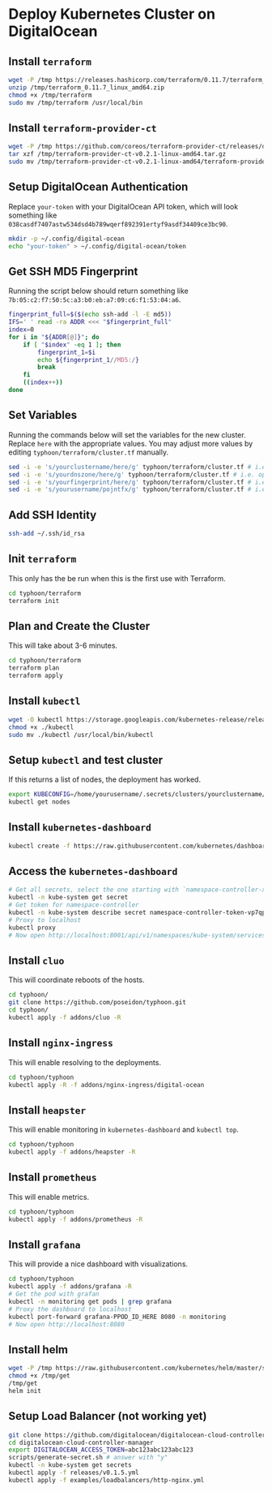 # Deploy Kubernetes Cluster on DigitalOcean

## Install `terraform`

```bash
wget -P /tmp https://releases.hashicorp.com/terraform/0.11.7/terraform_0.11.7_linux_amd64.zip
unzip /tmp/terraform_0.11.7_linux_amd64.zip
chmod +x /tmp/terraform
sudo mv /tmp/terraform /usr/local/bin
```

## Install `terraform-provider-ct`

```bash
wget -P /tmp https://github.com/coreos/terraform-provider-ct/releases/download/v0.2.1/terraform-provider-ct-v0.2.1-linux-amd64.tar.gz
tar xzf /tmp/terraform-provider-ct-v0.2.1-linux-amd64.tar.gz
sudo mv /tmp/terraform-provider-ct-v0.2.1-linux-amd64/terraform-provider-ct /usr/local/bin/
```

## Setup DigitalOcean Authentication

Replace `your-token` with your DigitalOcean API token, which will look something like `038casdf7407astw534dsd4b789wqerf892391ertyf9asdf34409ce3bc90`.

```bash
mkdir -p ~/.config/digital-ocean
echo "your-token" > ~/.config/digital-ocean/token
```

## Get SSH MD5 Fingerprint

Running the script below should return something like `7b:05:c2:f7:50:5c:a3:b0:eb:a7:09:c6:f1:53:04:a6`.

```bash
fingerprint_full=$($(echo ssh-add -l -E md5))
IFS=' ' read -ra ADDR <<< "$fingerprint_full"
index=0
for i in "${ADDR[@]}"; do
    if [ "$index" -eq 1 ]; then
        fingerprint_1=$i
        echo ${fingerprint_1//MD5:/}
        break
    fi
    ((index++))
done
```

## Set Variables

Running the commands below will set the variables for the new cluster. Replace `here` with the appropriate values.
You may adjust more values by editing `typhoon/terraform/cluster.tf` manually.

```bash
sed -i -e 's/yourclustername/here/g' typhoon/terraform/cluster.tf # i.e. opensdcp-cluster1
sed -i -e 's/yourdnszone/here/g' typhoon/terraform/cluster.tf # i.e. opensdcp.org
sed -i -e 's/yourfingerprint/here/g' typhoon/terraform/cluster.tf # i.e. 7b:05:c2:f7:50:5c:a3:b0:eb:a7:09:c6:f1:53:04:a6
sed -i -e 's/yourusername/pojntfx/g' typhoon/terraform/cluster.tf # i.e. pojntfx
```

## Add SSH Identity

```bash
ssh-add ~/.ssh/id_rsa
```

## Init `terraform`

This only has the be run when this is the first use with Terraform.

```bash
cd typhoon/terraform
terraform init
```

## Plan and Create the Cluster

This will take about 3-6 minutes.

```bash
cd typhoon/terraform
terraform plan
terraform apply
```

## Install `kubectl`

```bash
wget -O kubectl https://storage.googleapis.com/kubernetes-release/release/$(curl -s https://storage.googleapis.com/kubernetes-release/release/stable.txt)/bin/linux/amd64/kubectl
chmod +x ./kubectl
sudo mv ./kubectl /usr/local/bin/kubectl
```

## Setup `kubectl` and test cluster

If this returns a list of nodes, the deployment has worked.

```bash
export KUBECONFIG=/home/yourusername/.secrets/clusters/yourclustername/auth/kubeconfig
kubectl get nodes
```

## Install `kubernetes-dashboard`

```bash
kubectl create -f https://raw.githubusercontent.com/kubernetes/dashboard/master/src/deploy/recommended/kubernetes-dashboard.yaml
```

## Access the `kubernetes-dashboard`

```bash
# Get all secrets, select the one starting with `namespace-controller-xxxxx`
kubectl -n kube-system get secret
# Get token for namespace-controller
kubectl -n kube-system describe secret namespace-controller-token-vp7qp
# Proxy to localhost
kubectl proxy
# Now open http://localhost:8001/api/v1/namespaces/kube-system/services/https:kubernetes-dashboard:/proxy/ and login with the token!
```

## Install `cluo`

This will coordinate reboots of the hosts.

```bash
cd typhoon/
git clone https://github.com/poseidon/typhoon.git
cd typhoon/
kubectl apply -f addons/cluo -R
```

## Install `nginx-ingress`

This will enable resolving to the deployments.

```bash
cd typhoon/typhoon
kubectl apply -R -f addons/nginx-ingress/digital-ocean
```

## Install `heapster`

This will enable monitoring in `kubernetes-dashboard` and `kubectl top`.

```bash
cd typhoon/typhoon
kubectl apply -f addons/heapster -R
```

## Install `prometheus`

This will enable metrics.

```bash
cd typhoon/typhoon
kubectl apply -f addons/prometheus -R
```

## Install `grafana`

This will provide a nice dashboard with visualizations.

```bash
cd typhoon/typhoon
kubectl apply -f addons/grafana -R
# Get the pod with grafan
kubectl -n monitoring get pods | grep grafana
# Proxy the dashboard to localhost
kubectl port-forward grafana-PPOD_ID_HERE 8080 -n monitoring
# Now open http://localhost:8080
```

## Install helm

```bash
wget -P /tmp https://raw.githubusercontent.com/kubernetes/helm/master/scripts/get
chmod +x /tmp/get
/tmp/get
helm init
```

## Setup Load Balancer (not working yet)

```bash
git clone https://github.com/digitalocean/digitalocean-cloud-controller-manager.git
cd digitalocean-cloud-controller-manager
export DIGITALOCEAN_ACCESS_TOKEN=abc123abc123abc123
scripts/generate-secret.sh # answer with "y"
kubectl -n kube-system get secrets
kubectl apply -f releases/v0.1.5.yml
kubectl apply -f examples/loadbalancers/http-nginx.yml
```